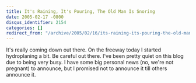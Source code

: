 ```yaml
---
title: It's Raining, It's Pouring, The Old Man Is Snoring
date: 2005-02-17 -0800
disqus_identifier: 2154
categories: []
redirect_from: "/archive/2005/02/16/its-raining-its-pouring-the-old-man-is-snoring.aspx/"
---
```


It's really coming down out there. On the freeway today I started
hydroplaning a bit. Be careful out there. I've been pretty quiet on this
blog due to being very busy. I have some big personal news (no, we're
not pregnant) to announce, but I promised not to announce it till others
announce it.

